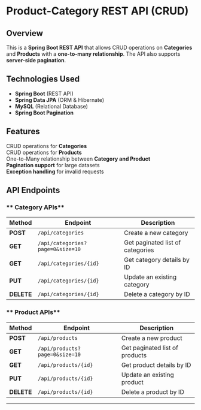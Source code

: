 # Product-Category REST API (CRUD)

## Overview
This is a **Spring Boot REST API** that allows CRUD operations on **Categories** and **Products** with a **one-to-many relationship**. The API also supports **server-side pagination**.

##  Technologies Used
- **Spring Boot** (REST API)
- **Spring Data JPA** (ORM & Hibernate)
- **MySQL** (Relational Database)
- **Spring Boot Pagination**

##  Features
   CRUD operations for **Categories**  
   CRUD operations for **Products**  
   One-to-Many relationship between **Category and Product**  
   **Pagination support** for large datasets  
   **Exception handling** for invalid requests  

##  API Endpoints

### ** Category APIs**
| Method | Endpoint | Description |
|--------|---------|-------------|
| **POST** | `/api/categories` | Create a new category |
| **GET** | `/api/categories?page=0&size=10` | Get paginated list of categories |
| **GET** | `/api/categories/{id}` | Get category details by ID |
| **PUT** | `/api/categories/{id}` | Update an existing category |
| **DELETE** | `/api/categories/{id}` | Delete a category by ID |

### ** Product APIs**
| Method | Endpoint | Description |
|--------|---------|-------------|
| **POST** | `/api/products` | Create a new product |
| **GET** | `/api/products?page=0&size=10` | Get paginated list of products |
| **GET** | `/api/products/{id}` | Get product details by ID |
| **PUT** | `/api/products/{id}` | Update an existing product |
| **DELETE** | `/api/products/{id}` | Delete a product by ID |

---
